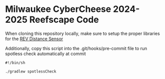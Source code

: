 # Milwaukee CyberCheese 2024-2025 Reefscape Code

When cloning this repository locally, make sure to setup the proper libraries for the [REV Distance Sensor](https://github.com/REVrobotics/2m-Distance-Sensor/releases)

Additionally, copy this script into the .git/hooks/pre-commit file to run spotless check automatically at commit

```
#!/bin/sh

./gradlew spotlessCheck
```
